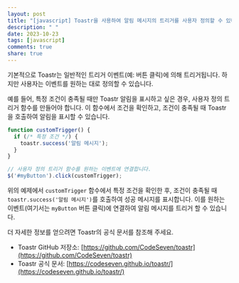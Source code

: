 ```yaml
---
layout: post
title: "[javascript] Toastr을 사용하여 알림 메시지의 트리거를 사용자 정의할 수 있나요?"
description: " "
date: 2023-10-23
tags: [javascript]
comments: true
share: true
---
```


기본적으로 Toastr는 일반적인 트리거 이벤트(예: 버튼 클릭)에 의해 트리거됩니다. 하지만 사용자는 이벤트를 원하는 대로 정의할 수 있습니다.

예를 들어, 특정 조건이 충족될 때만 Toastr 알림을 표시하고 싶은 경우, 사용자 정의 트리거 함수를 만들어야 합니다. 이 함수에서 조건을 확인하고, 조건이 충족될 때 Toastr을 호출하여 알림을 표시할 수 있습니다.

```javascript
function customTrigger() {
  if (/* 특정 조건 */) {
    toastr.success('알림 메시지');
  }
}

// 사용자 정의 트리거 함수를 원하는 이벤트에 연결합니다.
$('#myButton').click(customTrigger);
```

위의 예제에서 `customTrigger` 함수에서 특정 조건을 확인한 후, 조건이 충족될 때 `toastr.success('알림 메시지')`를 호출하여 성공 메시지를 표시합니다. 이를 원하는 이벤트(여기서는 `myButton` 버튼 클릭)에 연결하여 알림 메시지를 트리거 할 수 있습니다.

더 자세한 정보를 얻으려면 Toastr의 공식 문서를 참조해 주세요. 

- Toastr GitHub 저장소: [https://github.com/CodeSeven/toastr](https://github.com/CodeSeven/toastr)
- Toastr 공식 문서: [https://codeseven.github.io/toastr/](https://codeseven.github.io/toastr/)